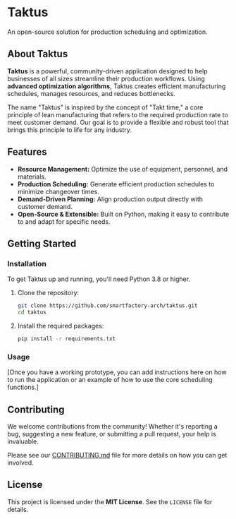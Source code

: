 # Taktus

An open-source solution for production scheduling and optimization.

## About Taktus

**Taktus** is a powerful, community-driven application designed to help businesses of all sizes streamline their production workflows. Using **advanced optimization algorithms**, Taktus creates efficient manufacturing schedules, manages resources, and reduces bottlenecks.

The name "Taktus" is inspired by the concept of "Takt time," a core principle of lean manufacturing that refers to the required production rate to meet customer demand. Our goal is to provide a flexible and robust tool that brings this principle to life for any industry.

## Features

- **Resource Management:** Optimize the use of equipment, personnel, and materials.
- **Production Scheduling:** Generate efficient production schedules to minimize changeover times.
- **Demand-Driven Planning:** Align production output directly with customer demand.
- **Open-Source & Extensible:** Built on Python, making it easy to contribute to and adapt for specific needs.

## Getting Started

### Installation

To get Taktus up and running, you'll need Python 3.8 or higher.

1.  Clone the repository:
    ```bash
    git clone https://github.com/smartfactory-arch/taktus.git
    cd taktus
    ```
2.  Install the required packages:
    ```bash
    pip install -r requirements.txt
    ```

### Usage

[Once you have a working prototype, you can add instructions here on how to run the application or an example of how to use the core scheduling functions.]

## Contributing

We welcome contributions from the community! Whether it's reporting a bug, suggesting a new feature, or submitting a pull request, your help is invaluable.

Please see our [CONTRIBUTING.md](CONTRIBUTING.md) file for more details on how you can get involved.

## License

This project is licensed under the **MIT License**. See the `LICENSE` file for details.
